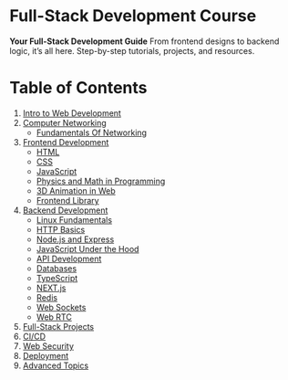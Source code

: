 
# Full-Stack Development Course 

**Your Full-Stack Development Guide**
From frontend designs to backend logic, it’s all here.
Step-by-step tutorials, projects, and resources.


# Table of Contents

1. [Intro to Web Development](01.IntroWebDevelopment/)
2. [Computer Networking](02.ComputerNetworking/ComputerNetworking.md)
   - [Fundamentals Of Networking]()
3. [Frontend Development](#)
   - [HTML](./04_Frontend/HTML)
   - [CSS](#html-and-css)
   - [JavaScript](#javascript)
   - [Physics and Math in Programming](#physics-and-math-in-programming)
   - [3D Animation in Web](#3d-animation-in-web)
   - [Frontend Library](#frontend-library)
4. [Backend Development](#4-backend-development)
   - [Linux Fundamentals](#linux-fundamentals)
   - [HTTP Basics](#http-basics)
   - [Node.js and Express](#nodejs-and-express)
   - [JavaScript Under the Hood](#javascript-under-the-hood)
   - [API Development](#api-development)
   - [Databases](#databases)
   - [TypeScript](#typescript)
   - [NEXT.js](#nextjs)
   - [Redis](#redis)
   - [Web Sockets](#web-sockets)
   - [Web RTC](#web-rtc)
5. [Full-Stack Projects](#5-full-stack-projects)
6. [CI/CD](#6-cicd)
7. [Web Security](#7-web-security)
8. [Deployment](#8-deployment)
9. [Advanced Topics](#9-advanced-topics)


